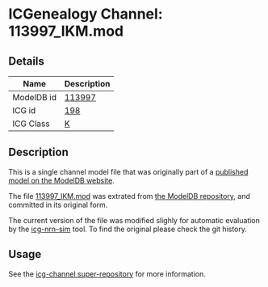 # ICGenealogy Channel: 113997\_IKM.mod

## Details

Name | Description
---- | -----------
ModelDB id | [113997](http://senselab.med.yale.edu/ModelDB/ShowModel.cshtml?model=113997)
ICG id | [198](http://icg.neurotheory.ox.ac.uk/channels/1/198)
ICG Class | [K](http://icg.neurotheory.ox.ac.uk/channels/1)

## Description

This is a single channel model file that was originally part of a [published model on the ModelDB website](http://senselab.med.yale.edu/mModelDB/ShowModel.cshtml?model=113997).


The file [113997\_IKM.mod](113997_IKM.mod) was extrated from [the ModelDB repository](http://senselab.med.yale.edu/ModelDB/ShowModel.cshtml?model=113997), and committed in its original form.

The current version of the file was modified slighly for automatic evaluation by the [icg-nrn-sim](https://github.com/icgenealogy/icg-nrn-sim) tool. To find the original please check the git history.


## Usage

See the [icg-channel super-repository](https://github.com/icgenealogy/icg-channels) for more information.